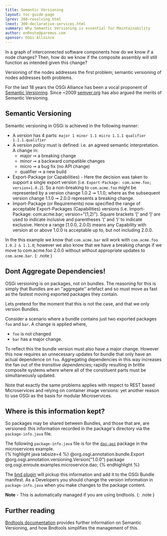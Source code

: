 ```yaml
---
title: Semantic Versioning 
layout: toc-guide-page
lprev: 200-resolving.html
lnext: 300-declarative-services.html  
summary: Why Semantic Versioning is essential for Maintainability   
author: enRoute@paremus.com
sponsor: OSGi Allaince 
---
```


In a graph of interconnected software components how do we know if a node changes? Then, how do we know if the composite assembly will still function as intended given this change?

Versioning of the nodes addresses the first problem; semantic versioning of nodes addresses both problems.

For the last 18 years the OSGi Alliance has been a vocal proponent of [Semantic Versioning](http://www.osgi.org/wiki/uploads/Links/SemanticVersioning.pdf). Since ~2009 [semver.org](https://semver.org) has also argued the merits of Semantic Versioning.

## Semantic Versioning

Semantic versioning in OSGi is achieved in the following manner:

* A _version_ has 4 parts: `major 1 minor 1.1 micro 1.1.1 qualifier 1.1.1.qualifier`
* A _version policy_ must is defined: i.e. an agreed semantic interpretation. A change in: 
    * major ➞ a breaking change 
    * minor ➞ a backward compatible changes 
    * micro ➞ a bug fix (no API change) 
    * qualifier ➞ a new build 
* Export-Package (or Capabilities) - Here the decision was taken to support a single export version (i.e. `Export-Package: com.acme.foo; version=1.0.2`). So a  non-breaking to `com.acme.foo` might be represented by a version change 1.0.2 ➞ 1.1.0; where as the subsequent version change 1.1.0 ➞ 2.0.0 represents a breaking change.
* Import-Package (or Requirements) now specified the range of acceptable Export-Packages (Capabilities) versions (i.e. Import-Package: com.acme.bar; version="[1,2)"). Square brackets ‘[‘ and ‘]‘ are used to indicate inclusive and parentheses ‘(‘ and ‘)‘ to indicate exclusive. Hence a range [1.0.0, 2.0.0) means any Capability with version at or above  1.0.0 is acceptable up to, but not including 2.0.0. 

In the this example we know that `com.acme.bar` will work with `com.acme.foo 1.0.2 & 1.1.0`; however we also know that we have a breaking change if we move to com.acme.foo 2.0.0 without without appropriate updates to `com.acme.bar`.
{: .note } 


## Dont Aggregate Dependencies!

OSGi versioning is on packages, not on bundles. The reasoning for this is simply that Bundles are an ‘‘aggregate’’ artefact and so must move as fast as the fastest moving exported packages they contain. 

Lets pretend for the moment that this is not the case, and that we only version Bundles.

Consider a scenario where a bundle contains just two exported packages `foo` and `bar`. A change is applied where,
* `foo` is not changed
* `bar` has a major change.
 
To reflect this the bundle version must also have a major change. However this now requires an unnecessary updates for bundle that only have an actual dependence on `foo`. Aggregating dependencies in this way increases the fan out of the _transitive dependencies_; rapidly resulting in brittle composite systems where where all of the constituent parts must be simultaneously updated.

Note that exactly the same problems applies with respect to REST based Microservices and relying on container image versions: yet another reason to use OSGi as the basis for modular Microservices.


## Where is this information kept?

So packages may be shared between Bundles, and those that are, are versioned: this information recorded in the package's directory via the `package-info.java` file.

The following `package-info.java` file is for the [`dao-api`](../tutorial/030-tutorial_microservice.html#the-microservice-dao-api) package in the microservices example.  
{% highlight java tabsize=4 %}
@org.osgi.annotation.bundle.Export
@org.osgi.annotation.versioning.Version("1.0.0")
package org.osgi.enroute.examples.microservice.dao;
{% endhighlight %}


The [bnd plugin](../520-bnd) will pickup this information and add it to the OSGi Bundle manifest. As a Developers you should change the version information in `package-info.java` when you make changes to the package content.

**Note** - This is automatically managed if you are using bndtools.
{: .note }


## Further reading

[Bndtools documentation](http://bnd.bndtools.org/chapters/170-versioning.html) provides further information on Semantic Versioning, and how Bndtools simplifies the management of this.

